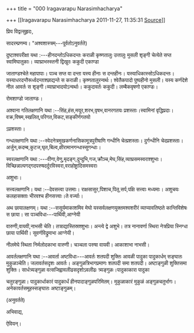 +++
title = "000 Iragavarapu Narasimhacharya"

+++
[[Iragavarapu Narasimhacharya	2011-11-27, 11:35:31 [Source](https://groups.google.com/g/bvparishat/c/Q9NzH6B7EcE)]]



प्रिय विद्वत्सुहृदः,

सादरम्प्रणम्य। "अश्वशास्त्रम्---पूर्वतोऽनुवर्तते)

दुष्टाश्वपरीक्षा यथा :---हीनदन्तोऽधिकदन्तः कराळी कृष्णतालुः उत्तालुः मुसली शृङ्गी चेत्येते सप्त स्वामिघातुकाः। व्याघ्राभस्स्तनी द्विखुरः ककुदी एकाण्डा

जाताण्डश्चेते महापापाः। पञ्च सप्त वा दन्ता यस्य हीनाः स दन्तहीनः। यस्याधिकास्सोऽधिकदन्तः। यस्याधरदन्तैरूर्ध्वदन्ताश्छाद्यन्ते स कराळी। कृष्णतालुरन्वर्थः। श्वेतैकपादो पुष्पहीनो मुसली। यस्य कर्णदेशे नील आवर्तः स शृङ्गी।व्याघ्राभादयोऽन्वर्थाः। ककुदावर्तः ककुदी। लम्बैकवृषणो एकाण्डः।

रोमशाण्डो जाताण्डः।

अश्वाना गतिलक्षणानि यथा :--सिंह,हंस,मयूर,शरभ,वृषभ,वानरगतयः प्रशस्ताः।स्वामिनां वृद्धिप्रदाः। वक्र,विषम,स्खलित्,परिगत,विकट,सङ्कीर्णगतयो

ऽप्रशस्ताः।

गन्धलक्षणानि यथा :--स्वेदनेत्रमुखकर्णनासिकामूत्रपुरीषाणि गन्धीनि चेत्प्रशस्ताः। दुर्गन्धीनि चेदप्रशस्ताः। अर्जुन,कदम्ब,कुटज,घृत,बिल्व,क्षीरामानगन्धास्सुगन्धाः।

स्वरलक्षणानि यथा :---वीणा,वेणु,मृदङ्ग,दुन्दुभि,गज,क्रौञ्च,मेघ,सिंह,व्याघ्रसमस्वराश्शुभाः। विच्छिन्नाल्पगद्गदपरुषदर्दुरविस्वरा,वराहोष्ट्रादिसमस्वराः

अशुभाः।

सत्त्वलक्षणानि। यथा :--देवसत्त्वा उत्तमाः। राक्षसासुर,पिशाच,पितृ,सर्प,पक्षि सत्त्वाः मध्यमाः। अशुचयः कलहासक्ताः भीरवश्च हीनसत्त्वाः।ते वर्ज्याः।

अथ छायालक्षणम्। यथा :--ससूर्यमाकाशमिव मेघो यस्सर्वलक्षणयुक्तमश्वशरीरं व्याप्यावतिष्ठते कान्तिविशेषः स छाया। सा पञ्चविधा---पार्थिवी,आग्नेयी

वारुणी,वायवी,नाभसी चेति। तत्राद्यास्तिस्रश्शुभाः। अन्त्ये द्वे अशुभे। तत्र नानावर्णा स्थिरा नेत्रप्रिया स्निग्धा छाया पार्थिवी। सुवर्णविद्रुमाभा आग्नेयी।

नीलमेघे स्थिता निर्मलोदकाभा वारुणी। चञ्चला परुषा वायवी। आकाशाभा नाभसी।

आवर्तलक्षणानि यथा :--आवर्ता अष्टविधाः---आवर्तः शतपदी शुक्तिः आवळी पादुका पादुकार्धम् सङ्घातः मुकुळञ्चेति। जलावर्तसदृशः आवर्तः। अङ्गुळत्रिभागप्रमाणः शतपदी समा शतपदी। अष्टाङ्गुळी शुक्तिसमा शुक्तिः। सार्धत्र्यङ्गुळा वत्सजिह्वावलीढसदृशोऽवलीढः त्र्यङ्गुळः।पादुकाकारा पादुका

चतुरङ्गुळा। पादुकार्धाकारं पादुकार्धं हीनपादाङ्गुळपरिमितम्। मुकुळाकारं मुकुळं अङ्गुळचतुर्भागः। अनेकावर्तसमूहस्सङ्घातः अष्टाङ्गुळम्।

(अनुवर्तते)

अभिवाद्य,

ऐवियन्।

  

